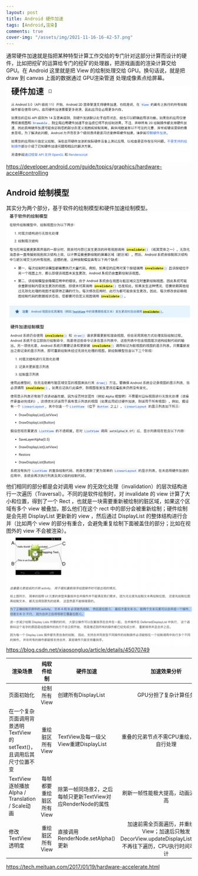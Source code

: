 ```yaml
---
layout: post
title: Android 硬件加速
tags: [Android,渲染]
comments: true
cover-img: "/assets/img/2021-11-16-16-42-57.png"
---
```


通常硬件加速就是指把某种特型计算工作交给的专门针对这部分计算而设计的硬件，比如把挖矿的运算给专门的挖矿的处理器，把游戏画面的渲染计算交给 GPU。在 Android 这里就是把 View 的绘制处理交给 GPU。换句话说，就是把 draw 到 canvas 上面的数据通过 GPU渲染管道 处理成像素点给屏幕。

![](/assets/img/2021-11-16-16-42-57.png)
https://developer.android.com/guide/topics/graphics/hardware-accel#controlling


## Android 绘制模型
其实分为两个部分，基于软件的绘制模型和硬件加速绘制模型。
![](/assets/img/2021-11-15-18-52-22.png)
![](/assets/img/2021-11-15-18-52-39.png)
他们相同的部分都是会对调用 view 的无效化处理（invalidation）的层次结构进行一次遍历（Traversal）。不同的是软件绘制时，对 invalidate 的 view 计算了大小和位置，得到了一个 Rect ，也就是一块需要重新被绘制的脏区域，如果这个区域有多个 view 被叠加，那么他们在这个 rect 中的部分会被重新绘制；硬件绘制是会先把 DisplayList 更新新的 view ，然后通过 DisplayList 的整体结构进行合并（比如两个 view 的部分有重合，会避免重复绘制下面被盖住的部分；比如在视图外的 view 不会被渲染）。
![](/assets/img/2021-11-16-16-39-49.png)
https://blog.csdn.net/xiaosongluo/article/details/45070749

| 渲染场景 | 纯软件绘制 | 硬件加速 | 加速效果分析 | 
|  ----  | :----:  | ----  | :----:  |
| 页面初始化 | 绘制所有View | 创建所有DisplayList | GPU分担了复杂计算任务 
| 在一个复杂页面调用背景透明TextView的setText()，且调用后其尺寸位置不变 | 重绘脏区所有View | TextView及每一级父View重建DisplayList | 重叠的兄弟节点不需CPU重绘，GPU会自行处理 
| TextView逐帧播放Alpha / Translation / Scale动画 | 每帧都要重绘脏区所有View | 除第一帧同场景2，之后每帧只更新TextView对应RenderNode的属性 | 刷新一帧性能极大提高，动画流畅度提高 
| 修改TextView透明度 | 重绘脏区所有View | 直接调用RenderNode.setAlpha()更新 | 加速前需全页面遍历，并重绘很多View；加速后只触发DecorView.updateDisplayListIfDirty，不再往下遍历，CPU执行时间可忽略不计 |

https://tech.meituan.com/2017/01/19/hardware-accelerate.html
